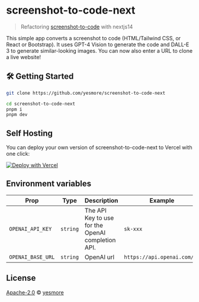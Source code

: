 # screenshot-to-code-next

> Refactoring [screenshot-to-code](https://github.com/abi/screenshot-to-code) with nextjs14

This simple app converts a screenshot to code (HTML/Tailwind CSS, or React or Bootstrap). It uses GPT-4 Vision to generate the code and DALL-E 3 to generate similar-looking images. You can now also enter a URL to clone a live website!

## 🛠 Getting Started

```bash
git clone https://github.com/yesmore/screenshot-to-code-next

cd screenshot-to-code-next
pnpm i
pnpm dev
```

## Self Hosting

You can deploy your own version of screenshot-to-code-next to Vercel with one click:

[![Deploy with Vercel](https://vercel.com/button)](https://vercel.com/new/clone?repository-link=https%3A%2F%2Fgithub.com%2Fyesmore%2Fscreenshot-to-code-next&env=OPENAI_BASE_URL&env=OPENAI_API_KEY&envDescription=Find%20your%20OpenAI%20API%20Key%20by%20click%20the%20right%20Learn%20More%20button.%20%20&envLink=https%3A%2F%2Fplatform.openai.com%2Faccount%2Fapi-keys&project-name=screenshot-to-code-next&repository-name=screenshot-to-code-next)

## Environment variables

| Prop              | Type     | Description                                       | Example                     |
| ----------------- | -------- | ------------------------------------------------- | --------------------------- |
| `OPENAI_API_KEY`  | `string` | The API Key to use for the OpenAI completion API. | `sk-xxx`                    |
| `OPENAI_BASE_URL` | `string` | OpenAI url                                        | `https://api.openai.com/v1` |


## License

[Apache-2.0](./LICENSE) © [yesmore](https://github.com/yesmore)

